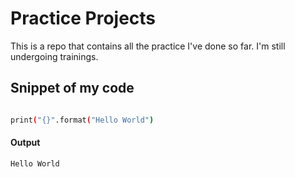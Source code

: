 # Practice Projects 

This is a repo that contains all the practice I've done so far. I'm still undergoing trainings.


## Snippet of my code

```bash

print("{}".format("Hello World")
```

#### Output
```bash
Hello World
```



